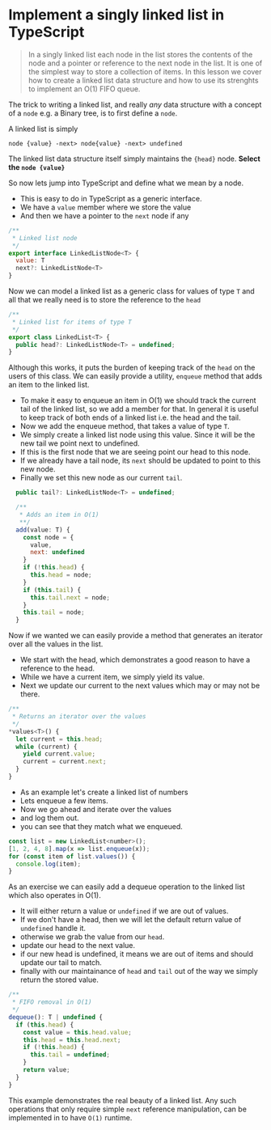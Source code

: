 # Implement a singly linked list in TypeScript
> In a singly linked list each node in the list stores the contents of the node and a pointer or reference to the next node in the list. It is one of the simplest way to store a collection of items.
> In this lesson we cover how to create a linked list data structure and how to use its strenghts to implement an O(1) FIFO queue.

The trick to writing a linked list, and really *any* data structure with a concept of a `node` e.g. a Binary tree, is to first define a `node`.

A linked list is simply

`node {value} -next> node{value} -next> undefined`

The linked list data structure itself simply maintains the `{head}` node.
**Select the `node {value}`**

So now lets jump into TypeScript and define what we mean by a node.
* This is easy to do in TypeScript as a generic interface.
* We have a `value` member where we store the value
* And then we have a pointer to the `next` node if any

```js
/**
 * Linked list node
 */
export interface LinkedListNode<T> {
  value: T
  next?: LinkedListNode<T>
}
```

Now we can model a linked list as a generic class for values of type `T` and all that we really need is to store the reference to the `head`

```js
/**
 * Linked list for items of type T
 */
export class LinkedList<T> {
  public head?: LinkedListNode<T> = undefined;
}
```

Although this works, it puts the burden of keeping track of the `head` on the users of this class. We can easily provide a utility, `enqueue` method that adds an item to the linked list.

* To make it easy to enqueue an item in O(1) we should track the current tail of the linked list, so we add a member for that. In general it is useful to keep track of both ends of a linked list i.e. the head and the tail.
* Now we add the enqueue method, that takes a value of type `T`.
* We simply create a linked list node using this value. Since it will be the new tail we point next to undefined.
* If this is the first node that we are seeing point our head to this node.
* If we already have a tail node, its `next` should be updated to point to this new node.
* Finally we set this new node as our current `tail`.
```js
  public tail?: LinkedListNode<T> = undefined;

  /**
   * Adds an item in O(1)
   **/
  add(value: T) {
    const node = {
      value,
      next: undefined
    }
    if (!this.head) {
      this.head = node;
    }
    if (this.tail) {
      this.tail.next = node;
    }
    this.tail = node;
  }
```

Now if we wanted we can easily provide a method that generates an iterator over all the values in the list.
* We start with the head, which demonstrates a good reason to have a reference to the head.
* While we have a current item, we simply yield its value.
* Next we update our current to the next values which may or may not be there.

```js
/**
 * Returns an iterator over the values
 */
*values<T>() {
  let current = this.head;
  while (current) {
    yield current.value;
    current = current.next;
  }
}
```

* As an example let's create a linked list of numbers
* Lets enqueue a few items.
* Now we go ahead and iterate over the values
* and log them out.
* you can see that they match what we enqueued.

```js
const list = new LinkedList<number>();
[1, 2, 4, 8].map(x => list.enqueue(x));
for (const item of list.values()) {
  console.log(item);
}
```

As an exercise we can easily add a dequeue operation to the linked list which also operates in O(1).
* It will either return a value or `undefined` if we are out of values.
* If we don't have a head, then we will let the default return value of `undefined` handle it.
* otherwise we grab the value from our `head`.
* update our head to the next value.
* if our new head is undefined, it means we are out of items and should update our tail to match.
* finally with our maintainance of `head` and `tail` out of the way we simply return the stored value.

```js
/**
 * FIFO removal in O(1)
 */
dequeue(): T | undefined {
  if (this.head) {
    const value = this.head.value;
    this.head = this.head.next;
    if (!this.head) {
      this.tail = undefined;
    }
    return value;
  }
}
```

This example demonstrates the real beauty of a linked list. Any such operations that only require simple `next` reference manipulation, can be implemented in to have `O(1)` runtime.
